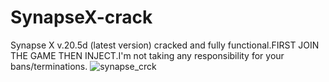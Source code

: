 # SynapseX-crack
Synapse X v.20.5d (latest version) cracked and fully functional.FIRST JOIN THE GAME THEN INJECT.I'm not taking any responsibility for your bans/terminations.
![synapse_crck](https://user-images.githubusercontent.com/118212774/201950573-a8a49f49-77a6-4233-8971-58e19657ebd6.png)

